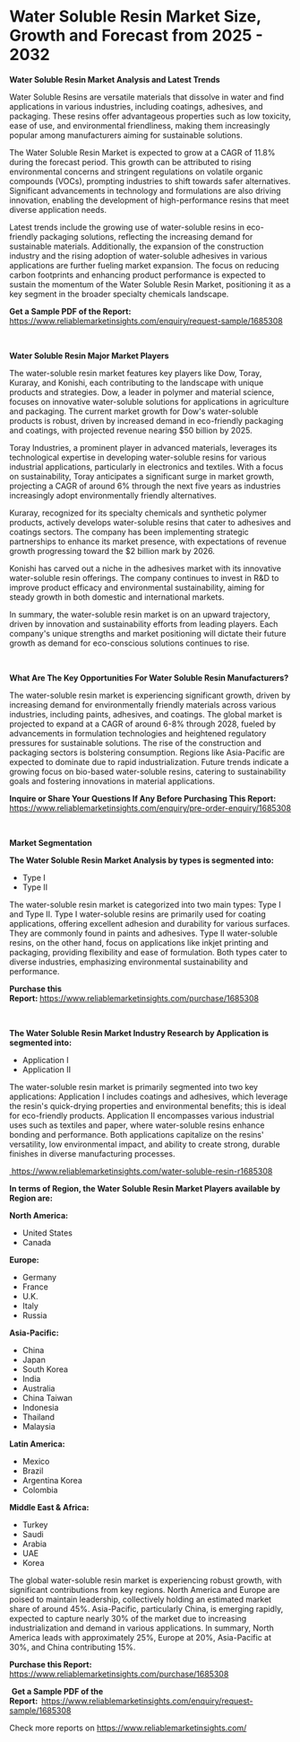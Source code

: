 <p><h1>Water Soluble Resin Market Size, Growth and Forecast from 2025 - 2032</h1></p><p><strong>Water Soluble Resin Market Analysis and Latest Trends</strong></p>
<p><p>Water Soluble Resins are versatile materials that dissolve in water and find applications in various industries, including coatings, adhesives, and packaging. These resins offer advantageous properties such as low toxicity, ease of use, and environmental friendliness, making them increasingly popular among manufacturers aiming for sustainable solutions.</p><p>The Water Soluble Resin Market is expected to grow at a CAGR of 11.8% during the forecast period. This growth can be attributed to rising environmental concerns and stringent regulations on volatile organic compounds (VOCs), prompting industries to shift towards safer alternatives. Significant advancements in technology and formulations are also driving innovation, enabling the development of high-performance resins that meet diverse application needs.</p><p>Latest trends include the growing use of water-soluble resins in eco-friendly packaging solutions, reflecting the increasing demand for sustainable materials. Additionally, the expansion of the construction industry and the rising adoption of water-soluble adhesives in various applications are further fueling market expansion. The focus on reducing carbon footprints and enhancing product performance is expected to sustain the momentum of the Water Soluble Resin Market, positioning it as a key segment in the broader specialty chemicals landscape.</p></p>
<p><strong>Get a Sample PDF of the Report:&nbsp;</strong> <a href="https://www.reliablemarketinsights.com/enquiry/request-sample/1685308?utm_campaign=3137&utm_medium=2&utm_source=Github&utm_content=ia&utm_term=26032025&utm_id=water-soluble-resin">https://www.reliablemarketinsights.com/enquiry/request-sample/1685308</a></p>
<p>&nbsp;</p>
<p><strong>Water Soluble Resin Major Market Players</strong></p>
<p><p>The water-soluble resin market features key players like Dow, Toray, Kuraray, and Konishi, each contributing to the landscape with unique products and strategies. Dow, a leader in polymer and material science, focuses on innovative water-soluble solutions for applications in agriculture and packaging. The current market growth for Dow's water-soluble products is robust, driven by increased demand in eco-friendly packaging and coatings, with projected revenue nearing $50 billion by 2025.</p><p>Toray Industries, a prominent player in advanced materials, leverages its technological expertise in developing water-soluble resins for various industrial applications, particularly in electronics and textiles. With a focus on sustainability, Toray anticipates a significant surge in market growth, projecting a CAGR of around 6% through the next five years as industries increasingly adopt environmentally friendly alternatives.</p><p>Kuraray, recognized for its specialty chemicals and synthetic polymer products, actively develops water-soluble resins that cater to adhesives and coatings sectors. The company has been implementing strategic partnerships to enhance its market presence, with expectations of revenue growth progressing toward the $2 billion mark by 2026.</p><p>Konishi has carved out a niche in the adhesives market with its innovative water-soluble resin offerings. The company continues to invest in R&D to improve product efficacy and environmental sustainability, aiming for steady growth in both domestic and international markets.</p><p>In summary, the water-soluble resin market is on an upward trajectory, driven by innovation and sustainability efforts from leading players. Each company's unique strengths and market positioning will dictate their future growth as demand for eco-conscious solutions continues to rise.</p></p>
<p>&nbsp;</p>
<p><strong>What Are The Key Opportunities For Water Soluble Resin Manufacturers?</strong></p>
<p><p>The water-soluble resin market is experiencing significant growth, driven by increasing demand for environmentally friendly materials across various industries, including paints, adhesives, and coatings. The global market is projected to expand at a CAGR of around 6-8% through 2028, fueled by advancements in formulation technologies and heightened regulatory pressures for sustainable solutions. The rise of the construction and packaging sectors is bolstering consumption. Regions like Asia-Pacific are expected to dominate due to rapid industrialization. Future trends indicate a growing focus on bio-based water-soluble resins, catering to sustainability goals and fostering innovations in material applications.</p></p>
<p><strong>Inquire or Share Your Questions If Any Before Purchasing This Report:</strong> <a href="https://www.reliablemarketinsights.com/enquiry/pre-order-enquiry/1685308?utm_campaign=3137&utm_medium=2&utm_source=Github&utm_content=ia&utm_term=26032025&utm_id=water-soluble-resin">https://www.reliablemarketinsights.com/enquiry/pre-order-enquiry/1685308</a></p>
<p>&nbsp;</p>
<p><strong>Market Segmentation</strong></p>
<p><strong>The Water Soluble Resin Market Analysis by types is segmented into:</strong></p>
<p><ul><li>Type I</li><li>Type II</li></ul></p>
<p><p>The water-soluble resin market is categorized into two main types: Type I and Type II. Type I water-soluble resins are primarily used for coating applications, offering excellent adhesion and durability for various surfaces. They are commonly found in paints and adhesives. Type II water-soluble resins, on the other hand, focus on applications like inkjet printing and packaging, providing flexibility and ease of formulation. Both types cater to diverse industries, emphasizing environmental sustainability and performance.</p></p>
<p><strong>Purchase this Report:&nbsp;</strong><a href="https://www.reliablemarketinsights.com/purchase/1685308?utm_campaign=3137&utm_medium=2&utm_source=Github&utm_content=ia&utm_term=26032025&utm_id=water-soluble-resin">https://www.reliablemarketinsights.com/purchase/1685308</a></p>
<p>&nbsp;</p>
<p><strong>The Water Soluble Resin Market Industry Research by Application is segmented into:</strong></p>
<p><ul><li>Application I</li><li>Application II</li></ul></p>
<p><p>The water-soluble resin market is primarily segmented into two key applications: Application I includes coatings and adhesives, which leverage the resin's quick-drying properties and environmental benefits; this is ideal for eco-friendly products. Application II encompasses various industrial uses such as textiles and paper, where water-soluble resins enhance bonding and performance. Both applications capitalize on the resins' versatility, low environmental impact, and ability to create strong, durable finishes in diverse manufacturing processes.</p></p>
<p><a href="https://www.reliablemarketinsights.com/water-soluble-resin-r1685308?utm_campaign=3137&utm_medium=2&utm_source=Github&utm_content=ia&utm_term=26032025&utm_id=water-soluble-resin">&nbsp;https://www.reliablemarketinsights.com/water-soluble-resin-r1685308</a></p>
<p><strong>In terms of Region, the Water Soluble Resin Market Players available by Region are:</strong></p>
<p>
    <p> <strong> North America: </strong>
        <ul>
            <li>United States</li>
            <li>Canada</li>
        </ul>
        </p> 
    <p> <strong> Europe: </strong>
        <ul>
            <li>Germany</li>
            <li>France</li>
            <li>U.K.</li>
            <li>Italy</li>
            <li>Russia</li>
        </ul>
        </p> 
    <p> <strong> Asia-Pacific: </strong>
        <ul>
            <li>China</li>
            <li>Japan</li>
            <li>South Korea</li>
            <li>India</li>
            <li>Australia</li>
            <li>China Taiwan</li>
            <li>Indonesia</li>
            <li>Thailand</li>
            <li>Malaysia</li>
        </ul>
        </p> 
    <p> <strong> Latin America: </strong>
        <ul>
            <li>Mexico</li>
            <li>Brazil</li>
            <li>Argentina Korea</li>
            <li>Colombia</li>
        </ul>
        </p> 
    <p> <strong> Middle East & Africa: </strong>
        <ul>
            <li>Turkey</li>
            <li>Saudi</li>
            <li>Arabia</li>
            <li>UAE</li>
            <li>Korea</li>
        </ul>
    </p>
    </p>
<p><p>The global water-soluble resin market is experiencing robust growth, with significant contributions from key regions. North America and Europe are poised to maintain leadership, collectively holding an estimated market share of around 45%. Asia-Pacific, particularly China, is emerging rapidly, expected to capture nearly 30% of the market due to increasing industrialization and demand in various applications. In summary, North America leads with approximately 25%, Europe at 20%, Asia-Pacific at 30%, and China contributing 15%.</p></p>
<p><strong>Purchase this Report: </strong><a href="https://www.reliablemarketinsights.com/purchase/1685308?utm_campaign=3137&utm_medium=2&utm_source=Github&utm_content=ia&utm_term=26032025&utm_id=water-soluble-resin">https://www.reliablemarketinsights.com/purchase/1685308</a></p>
<p>&nbsp;<strong>Get a Sample PDF of the Report:&nbsp;&nbsp;</strong><a href="https://www.reliablemarketinsights.com/enquiry/request-sample/1685308?utm_campaign=3137&utm_medium=2&utm_source=Github&utm_content=ia&utm_term=26032025&utm_id=water-soluble-resin">https://www.reliablemarketinsights.com/enquiry/request-sample/1685308</a></p>
<p><strong></strong></p>
<p>Check more reports on <a href="https://www.reliablemarketinsights.com/?utm_campaign=3137&utm_medium=2&utm_source=Github&utm_content=ia&utm_term=26032025&utm_id=water-soluble-resin">https://www.reliablemarketinsights.com/</a></p>